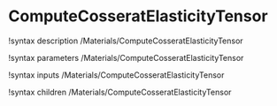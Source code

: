<!-- MOOSE Documentation Stub: Remove this when content is added. -->

# ComputeCosseratElasticityTensor

!syntax description /Materials/ComputeCosseratElasticityTensor

!syntax parameters /Materials/ComputeCosseratElasticityTensor

!syntax inputs /Materials/ComputeCosseratElasticityTensor

!syntax children /Materials/ComputeCosseratElasticityTensor
